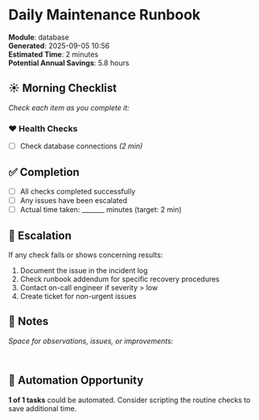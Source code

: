 # Daily Maintenance Runbook

**Module**: database  
**Generated**: 2025-09-05 10:56  
**Estimated Time**: 2 minutes  
**Potential Annual Savings**: 5.8 hours  

## ☀️ Morning Checklist

*Check each item as you complete it:*

### ❤️ Health Checks

- [ ] Check database connections *(2 min)*

## ✅ Completion

- [ ] All checks completed successfully
- [ ] Any issues have been escalated
- [ ] Actual time taken: _______ minutes (target: 2 min)

## 🚨 Escalation

If any check fails or shows concerning results:
1. Document the issue in the incident log
2. Check runbook addendum for specific recovery procedures
3. Contact on-call engineer if severity > low
4. Create ticket for non-urgent issues

## 📝 Notes

*Space for observations, issues, or improvements:*
```


```

## 🤖 Automation Opportunity

**1 of 1 tasks** could be automated.
Consider scripting the routine checks to save additional time.
